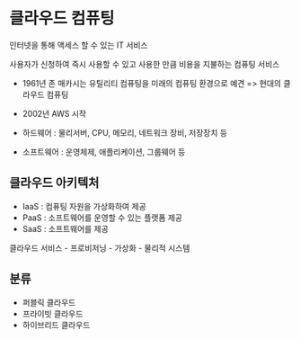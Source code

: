 # 클라우드 컴퓨팅 

인터넷을 통해 액세스 할 수 있는 IT 서비스

사용자가 신청하여 즉시 사용할 수 있고 사용한 만큼 비용을 지불하는 컴퓨팅 서비스

* 1961년 존 매카시는 유틸리티 컴퓨팅을 미래의 컴퓨팅 환경으로 예견 => 현대의 클라우드 컴퓨팅
* 2002년 AWS 시작

* 하드웨어 : 물리서버, CPU, 메모리, 네트워크 장비, 저장장치 등
* 소프트웨어 : 운영체제, 애플리케이션, 그룹웨어 등

## 클라우드 아키텍처

* IaaS : 컴퓨팅 자원을 가상화하여 제공
* PaaS : 소프트웨어를 운영할 수 있는 플랫폼 제공
* SaaS : 소프트웨어를 제공

클라우드 서비스 - 프로비저닝 - 가상화 - 물리적 시스템

## 분류

* 퍼블릭 클라우드 
* 프라이빗 클라우드
* 하이브리드 클라우드






